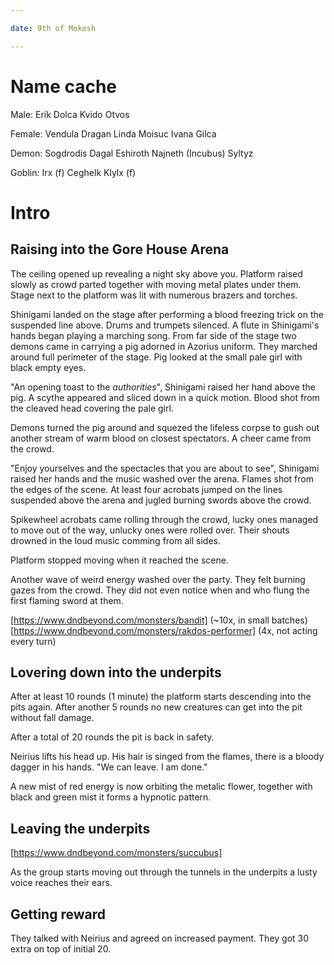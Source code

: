 ```yaml
---

date: 9th of Mokosh

---
```


# Name cache

Male:
  Erik Dolca
  Kvido Otvos

Female:
  Vendula Dragan
  Linda Moisuc
  Ivana Gilca

Demon:
  Sogdrodis
  Dagal
  Eshiroth
  Najneth (Incubus)
  Syltyz

Goblin:
  Irx (f)
  Ceghelk
  Klylx (f)

# Intro
## Raising into the Gore House Arena

The ceiling opened up revealing a night sky above you. Platform raised slowly
as crowd parted together with moving metal plates under them. Stage next to the
platform was lit with numerous brazers and torches.

Shinigami landed on the stage after performing a blood freezing trick on the
suspended line above. Drums and trumpets silenced. A flute in Shinigami's
hands began playing a marching song. From far side of the stage two demons came
in carrying a pig adorned in Azorius uniform. They marched around full
perimeter of the stage. Pig looked at the small pale girl with black empty
eyes.

"An opening toast to the _authorities_", Shinigami raised her hand above the
pig. A scythe appeared and sliced down in a quick motion. Blood shot from the
cleaved head covering the pale girl.

Demons turned the pig around and squezed the lifeless corpse to gush out
another stream of warm blood on closest spectators. A cheer came from the
crowd.

"Enjoy yourselves and the spectacles that you are about to see", Shinigami
raised her hands and the music washed over the arena. Flames shot from the
edges of the scene. At least four acrobats jumped on the lines suspended
above the arena and jugled burning swords above the crowd.

Spikewheel acrobats came rolling through the crowd, lucky ones managed to move
out of the way, unlucky ones were rolled over. Their shouts drowned in the
loud music comming from all sides.

Platform stopped moving when it reached the scene.

Another wave of weird energy washed over the party. They felt burning
gazes from the crowd. They did not even notice when and who flung the first
flaming sword at them.

[https://www.dndbeyond.com/monsters/bandit] (~10x, in small batches)
[https://www.dndbeyond.com/monsters/rakdos-performer] (4x, not acting every turn)

## Lovering down into the underpits

After at least 10 rounds (1 minute) the platform starts descending into the pits again.
After another 5 rounds no new creatures can get into the pit without fall damage.

After a total of 20 rounds the pit is back in safety.

Neirius lifts his head up. His hair is singed from the flames, there is a
bloody dagger in his hands. "We can leave. I am done."

A new mist of red energy is now orbiting the metalic flower, together with
black and green mist it forms a hypnotic pattern.

## Leaving the underpits

[https://www.dndbeyond.com/monsters/succubus]

As the group starts moving out through the tunnels in the underpits
a lusty voice reaches their ears.

## Getting reward

They talked with Neirius and agreed on increased payment. They got 30 extra on top of initial 20.


